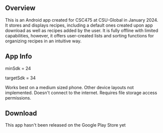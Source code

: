 ## Overview

This is an Android app created for CSC475 at CSU-Global in January 2024. It stores and displays recipes, including a default ones created upon app download as well as recipes added by the user. It is fully offline with limited capabilities, however, it offers user-created lists and sorting functions for organizing recipes in an intuitive way.

## App Info

minSdk = 24

targetSdk = 34

Works best on a medium sized phone. Other device layouts not implemented. Doesn't connect to the internet. Requires file storage access permissions.

## Download

This app hasn't been released on the Google Play Store yet
